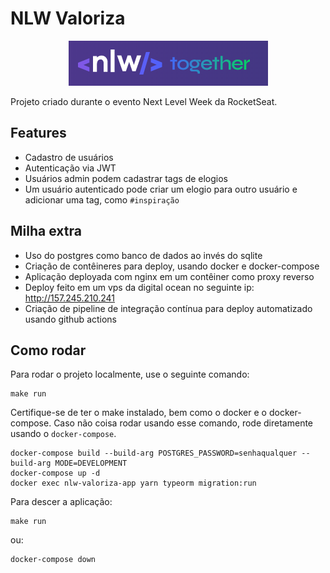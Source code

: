# NLW Valoriza

<p align="center">
<img src="logo.png"/>
</p>

Projeto criado durante o evento Next Level Week da RocketSeat.

## Features

- Cadastro de usuários
- Autenticação via JWT
- Usuários admin podem cadastrar tags de elogios
- Um usuário autenticado pode criar um elogio para outro usuário e adicionar uma tag, como `#inspiração`

## Milha extra

- Uso do postgres como banco de dados ao invés do sqlite
- Criação de contêineres para deploy, usando docker e docker-compose
- Aplicação deployada com nginx em um contêiner como proxy reverso
- Deploy feito em um vps da digital ocean no seguinte ip: <http://157.245.210.241>
- Criação de pipeline de integração contínua para deploy automatizado usando github actions

## Como rodar

Para rodar o projeto localmente, use o seguinte comando:

```shell
make run
```

Certifique-se de ter o make instalado, bem como o docker e o docker-compose. Caso não coisa rodar usando esse comando, rode diretamente usando o `docker-compose`.

```shell
docker-compose build --build-arg POSTGRES_PASSWORD=senhaqualquer --build-arg MODE=DEVELOPMENT
docker-compose up -d
docker exec nlw-valoriza-app yarn typeorm migration:run
```

Para descer a aplicação:

```shell
make run
```

ou:

```shell
docker-compose down
```

